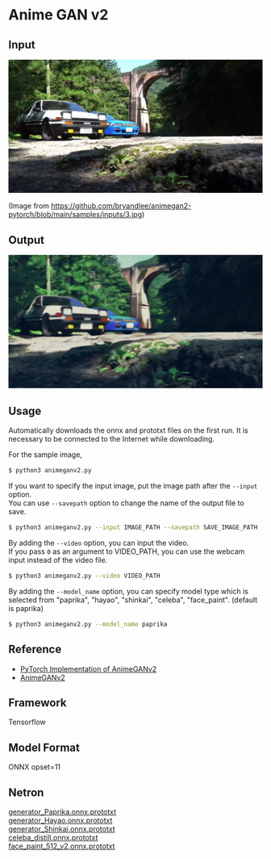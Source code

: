 # Anime GAN v2

## Input

<img src="sample.jpg" width="512px">

(Image from https://github.com/bryandlee/animegan2-pytorch/blob/main/samples/inputs/3.jpg)

## Output

<img src="output.png" width="512px">

## Usage
Automatically downloads the onnx and prototxt files on the first run.
It is necessary to be connected to the Internet while downloading.

For the sample image,
``` bash
$ python3 animeganv2.py
```

If you want to specify the input image, put the image path after the `--input` option.  
You can use `--savepath` option to change the name of the output file to save.
```bash
$ python3 animeganv2.py --input IMAGE_PATH --savepath SAVE_IMAGE_PATH
```

By adding the `--video` option, you can input the video.   
If you pass `0` as an argument to VIDEO_PATH, you can use the webcam input instead of the video file.
```bash
$ python3 animeganv2.py --video VIDEO_PATH
```

By adding the `--model_name` option, you can specify model type which is selected from "paprika", "hayao", "shinkai", "celeba", "face_paint". (default is paprika)
```bash
$ python3 animeganv2.py --model_name paprika
```

## Reference

- [PyTorch Implementation of AnimeGANv2](https://github.com/bryandlee/animegan2-pytorch)
- [AnimeGANv2](https://github.com/TachibanaYoshino/AnimeGANv2)

## Framework

Tensorflow

## Model Format

ONNX opset=11

## Netron

[generator_Paprika.onnx.prototxt](https://netron.app/?url=https://storage.googleapis.com/ailia-models/animeganv2/generator_Paprika.onnx.prototxt)  
[generator_Hayao.onnx.prototxt](https://netron.app/?url=https://storage.googleapis.com/ailia-models/animeganv2/generator_Hayao.onnx.prototxt)  
[generator_Shinkai.onnx.prototxt](https://netron.app/?url=https://storage.googleapis.com/ailia-models/animeganv2/generator_Shinkai.onnx.prototxt)  
[celeba_distill.onnx.prototxt](https://netron.app/?url=https://storage.googleapis.com/ailia-models/animeganv2/celeba_distill.onnx.prototxt)  
[face_paint_512_v2.onnx.prototxt](https://netron.app/?url=https://storage.googleapis.com/ailia-models/animeganv2/face_paint_512_v2.onnx.prototxt)
